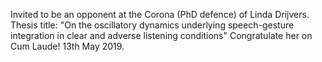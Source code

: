 

Invited to be an opponent at the Corona (PhD defence) of Linda Drijvers. 
Thesis title: "On the oscillatory dynamics underlying speech-gesture integration in clear and adverse listening conditions" Congratulate her on Cum Laude! 13th May 2019.
